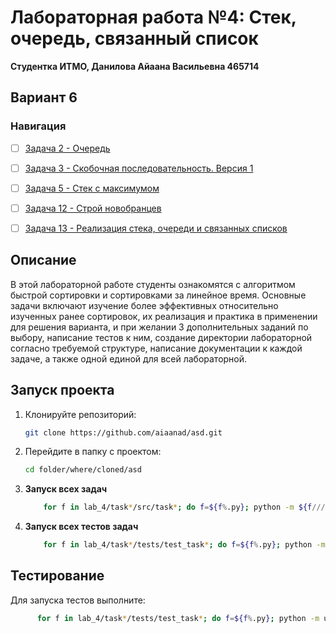 # Лабораторная работа №4: Стек, очередь, связанный список


**Студентка ИТМО,  Данилова Айаана Васильевна  465714**  
## Вариант 6
### Навигация

- [ ] [Задача 2 - Очередь](task2)
- [ ] [Задача 3 - Скобочная последовательность. Версия 1](task3)
- [ ] [Задача 5 - Стек с максимумом](task5)
- [ ] [Задача 12 - Строй новобранцев](task12)
- [ ] [Задача 13 - Реализация стека, очереди и связанных списков](task13)


## Описание
В этой лабораторной работе студенты ознакомятся с алгоритмом быстрой сортировки и сортировками за линейное время. 
Основные задачи включают изучение более эффективных относительно изученных ранее сортировок, их реализация и практика в применении для решения варианта, и при желании 3 дополнительных заданий по выбору, написание тестов к ним, создание директории лабораторной согласно требуемой структуре, написание документации к каждой задаче, а также одной единой для всей лабораторной. 


## Запуск проекта
1. Клонируйте репозиторий:
   ```bash
   git clone https://github.com/aiaanad/asd.git
   ```
2. Перейдите в папку с проектом:
   ```bash
   cd folder/where/cloned/asd
   ```
3. **Запуск всех задач**
    ```bash
        for f in lab_4/task*/src/task*; do f=${f%.py}; python -m ${f////.}; done

4. **Запуск всех тестов задач**
    ```bash
        for f in lab_4/task*/tests/test_task*; do f=${f%.py}; python -m unittest ${f////.}; done

## Тестирование
Для запуска тестов выполните:
```bash
      for f in lab_4/task*/tests/test_task*; do f=${f%.py}; python -m unittest ${f////.}; done
```